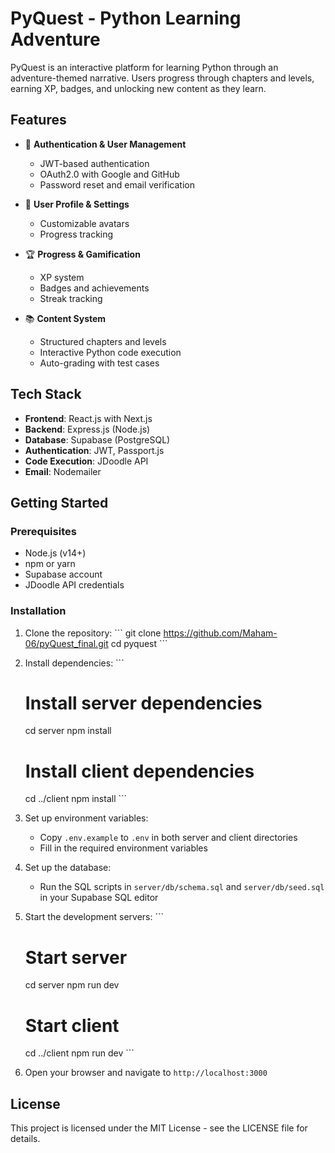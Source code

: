 # PyQuest - Python Learning Adventure

PyQuest is an interactive platform for learning Python through an adventure-themed narrative. Users progress through chapters and levels, earning XP, badges, and unlocking new content as they learn.

## Features

- 🔐 **Authentication & User Management**
  - JWT-based authentication
  - OAuth2.0 with Google and GitHub
  - Password reset and email verification

- 👤 **User Profile & Settings**
  - Customizable avatars
  - Progress tracking

- 🏆 **Progress & Gamification**
  - XP system
  - Badges and achievements
  - Streak tracking

- 📚 **Content System**
  - Structured chapters and levels
  - Interactive Python code execution
  - Auto-grading with test cases


## Tech Stack

- **Frontend**: React.js with Next.js
- **Backend**: Express.js (Node.js)
- **Database**: Supabase (PostgreSQL)
- **Authentication**: JWT, Passport.js
- **Code Execution**: JDoodle API
- **Email**: Nodemailer

## Getting Started

### Prerequisites

- Node.js (v14+)
- npm or yarn
- Supabase account
- JDoodle API credentials

### Installation

1. Clone the repository:
   \`\`\`
   git clone https://github.com/Maham-06/pyQuest_final.git
   cd pyquest
   \`\`\`

2. Install dependencies:
   \`\`\`
   # Install server dependencies
   cd server
   npm install

   # Install client dependencies
   cd ../client
   npm install
   \`\`\`

3. Set up environment variables:
   - Copy `.env.example` to `.env` in both server and client directories
   - Fill in the required environment variables

4. Set up the database:
   - Run the SQL scripts in `server/db/schema.sql` and `server/db/seed.sql` in your Supabase SQL editor

5. Start the development servers:
   \`\`\`
   # Start server
   cd server
   npm run dev

   # Start client
   cd ../client
   npm run dev
   \`\`\`

6. Open your browser and navigate to `http://localhost:3000`

## License

This project is licensed under the MIT License - see the LICENSE file for details.

